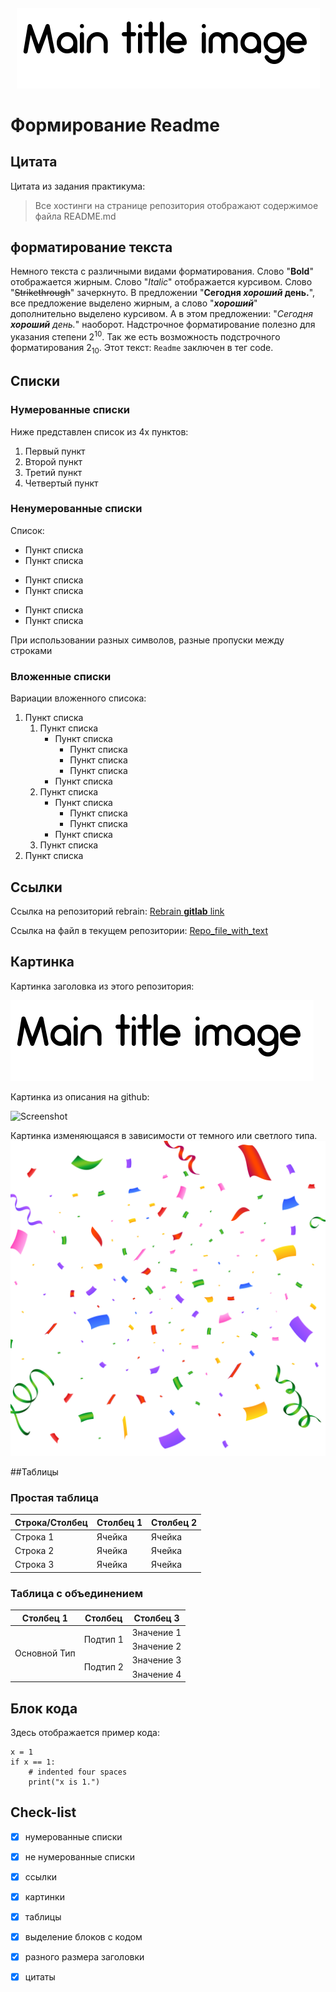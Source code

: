 <h4 align="center">
  <img alt="main title" src="/common-readme/main_title.png">
</h4>

# Формирование **Readme**
## Цитата
Цитата из задания практикума:
> Все хостинги на странице репозитория отображают содержимое файла README.md

## форматирование текста
Немного текста с различными видами форматирования. Слово "**Bold**"  отображается жирным. Слово "_Italic_" отображается курсивом. Слово "~~Strikethrough~~" зачеркнуто. В предложении "**Сегодня _хороший_ день.**", все предложение выделено жирным, а слово "***хороший***" дополнительно выделено курсивом. А в этом предложении: "_Сегодня **хороший** день._" наоборот. Надстрочное форматирование полезно для указания степени 2<sup>10</sup>. Так же есть возможность подстрочного форматирования 2<sub>10</sub>. Этот текст: <code>Readme</code> заключен в тег code. 

## Списки
### Нумерованные списки
Ниже представлен список из 4х пунктов:
1. Первый пункт
1. Второй пункт
1. Третий пункт
1. Четвертый пункт

### Ненумерованные списки
Список:
- Пункт списка
- Пункт списка
+ Пункт списка
+ Пункт списка
* Пункт списка
* Пункт списка

При использовании разных символов, разные пропуски между строками

### Вложенные списки
Вариации вложенного списока:
1. Пункт списка
   1. Пункт списка
      - Пункт списка
        + Пункт списка
        + Пункт списка
        + Пункт списка
      - Пункт списка
   1. Пункт списка
      * Пункт списка
        * Пункт списка
        * Пункт списка
      * Пункт списка
   1. Пункт списка
1. Пункт списка

## Ссылки
Ссылка на репозиторий rebrain: [Rebrain **gitlab** link](https://gitlab.rebrainme.com/devops_users_repos/5585/rebrain-devops-task1/-/tree/master)

Ссылка на файл в текущем репозитории: [Repo_file_with_text](/common-readme/file_with_text.md)
## Картинка
Картинка заголовка из этого репозитория:

![Main Title Image](/common-readme/main_title.png)

Картинка из описания на github: 

![Screenshot](https://myoctocat.com/assets/images/base-octocat.svg)

Картинка изменяющаяся в зависимости от темного или светлого типа.
<picture>
  <source media="(prefers-color-scheme: dark)" src="/common-readme/vecteezy_image-png-de-confettis-pour-le-fond-de-la-fete_9903093.png">
  <source media="(prefers-color-scheme: light)" srcset="https://user-images.githubusercontent.com/25423296/163456779-a8556205-d0a5-45e2-ac17-42d089e3c3f8.png">
  <img alt="salute" src="/common-readme/vecteezy_image-png-de-confettis-pour-le-fond-de-la-fete_9903093.png">
</picture>

##Таблицы
### Простая таблица
| Строка/Столбец | Столбец 1 | Столбец 2 |
|----------|----------|----------|
| Строка 1 | Ячейка | Ячейка |
| Строка 2 | Ячейка | Ячейка |
| Строка 3 | Ячейка | Ячейка |

### Таблица с объединением

<table>
    <thead>
        <tr>
            <th>Столбец 1</th>
            <th>Столбец </th>
            <th>Столбец 3</th>
        </tr>
    </thead>
    <tbody>
        <tr>
            <td rowspan=4 align="center">Основной Тип</td>
            <td rowspan=2 align="center">Подтип 1</td>
            <td align="center">Значение 1</td>
        </tr>
        <tr>
            <td align="center">Значение 2</td>
        </tr>
        <tr>
            <td rowspan=2 align="center">Подтип 2</td>
            <td align="center">Значение 3</td>
        </tr>
        <tr>
            <td align="center">Значение 4</td>
        </tr>
    </tbody>
</table>

## Блок кода

Здесь отображается пример кода:

```
x = 1
if x == 1:
    # indented four spaces
    print("x is 1.")
```

## Check-list
- [x] нумерованные списки
- [x] не нумерованные списки
- [x] ссылки
- [x] картинки
- [x] таблицы
- [x] выделение блоков с кодом
- [x] разного размера заголовки
- [x] цитаты

